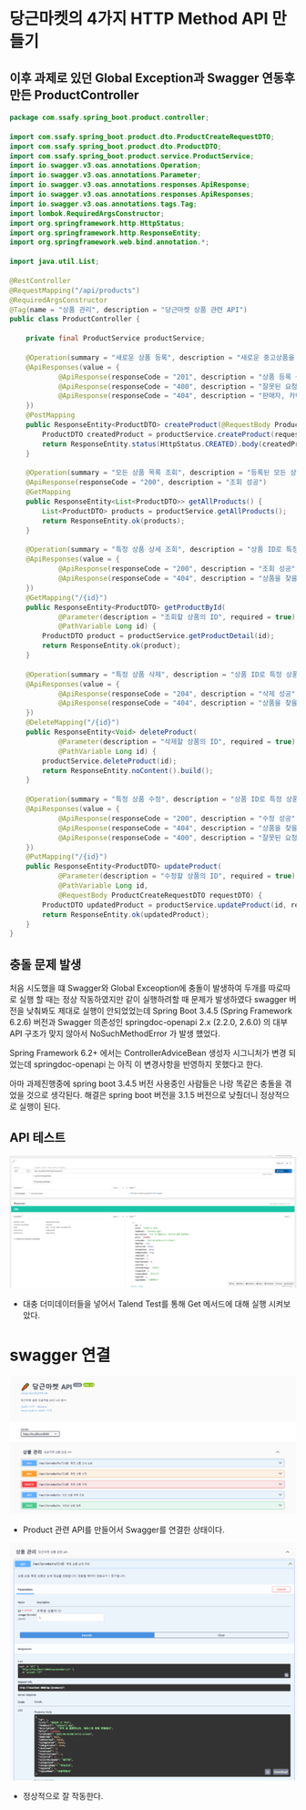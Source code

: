 # 당근마켓의 4가지 HTTP Method API 만들기

## 이후 과제로 있던 Global Exception과 Swagger 연동후 만든 ProductController

```java
package com.ssafy.spring_boot.product.controller;

import com.ssafy.spring_boot.product.dto.ProductCreateRequestDTO;
import com.ssafy.spring_boot.product.dto.ProductDTO;
import com.ssafy.spring_boot.product.service.ProductService;
import io.swagger.v3.oas.annotations.Operation;
import io.swagger.v3.oas.annotations.Parameter;
import io.swagger.v3.oas.annotations.responses.ApiResponse;
import io.swagger.v3.oas.annotations.responses.ApiResponses;
import io.swagger.v3.oas.annotations.tags.Tag;
import lombok.RequiredArgsConstructor;
import org.springframework.http.HttpStatus;
import org.springframework.http.ResponseEntity;
import org.springframework.web.bind.annotation.*;

import java.util.List;

@RestController
@RequestMapping("/api/products")
@RequiredArgsConstructor
@Tag(name = "상품 관리", description = "당근마켓 상품 관련 API")
public class ProductController {

    private final ProductService productService;

    @Operation(summary = "새로운 상품 등록", description = "새로운 중고상품을 등록합니다.")
    @ApiResponses(value = {
            @ApiResponse(responseCode = "201", description = "상품 등록 성공"),
            @ApiResponse(responseCode = "400", description = "잘못된 요청 데이터"),
            @ApiResponse(responseCode = "404", description = "판매자, 카테고리 또는 지역을 찾을 수 없음")
    })
    @PostMapping
    public ResponseEntity<ProductDTO> createProduct(@RequestBody ProductCreateRequestDTO requestDTO) {
        ProductDTO createdProduct = productService.createProduct(requestDTO);
        return ResponseEntity.status(HttpStatus.CREATED).body(createdProduct);
    }

    @Operation(summary = "모든 상품 목록 조회", description = "등록된 모든 상품 목록을 조회합니다.")
    @ApiResponse(responseCode = "200", description = "조회 성공")
    @GetMapping
    public ResponseEntity<List<ProductDTO>> getAllProducts() {
        List<ProductDTO> products = productService.getAllProducts();
        return ResponseEntity.ok(products);
    }

    @Operation(summary = "특정 상품 상세 조회", description = "상품 ID로 특정 상품의 상세 정보를 조회합니다. 조회할 때마다 조회수가 1 증가합니다.")
    @ApiResponses(value = {
            @ApiResponse(responseCode = "200", description = "조회 성공"),
            @ApiResponse(responseCode = "404", description = "상품을 찾을 수 없음")
    })
    @GetMapping("/{id}")
    public ResponseEntity<ProductDTO> getProductById(
            @Parameter(description = "조회할 상품의 ID", required = true)
            @PathVariable Long id) {
        ProductDTO product = productService.getProductDetail(id);
        return ResponseEntity.ok(product);
    }

    @Operation(summary = "특정 상품 삭제", description = "상품 ID로 특정 상품을 삭제합니다.")
    @ApiResponses(value = {
            @ApiResponse(responseCode = "204", description = "삭제 성공"),
            @ApiResponse(responseCode = "404", description = "상품을 찾을 수 없음")
    })
    @DeleteMapping("/{id}")
    public ResponseEntity<Void> deleteProduct(
            @Parameter(description = "삭제할 상품의 ID", required = true)
            @PathVariable Long id) {
        productService.deleteProduct(id);
        return ResponseEntity.noContent().build();
    }

    @Operation(summary = "특정 상품 수정", description = "상품 ID로 특정 상품의 정보를 수정합니다.")
    @ApiResponses(value = {
            @ApiResponse(responseCode = "200", description = "수정 성공"),
            @ApiResponse(responseCode = "404", description = "상품을 찾을 수 없음"),
            @ApiResponse(responseCode = "400", description = "잘못된 요청 데이터")
    })
    @PutMapping("/{id}")
    public ResponseEntity<ProductDTO> updateProduct(
            @Parameter(description = "수정할 상품의 ID", required = true)
            @PathVariable Long id,
            @RequestBody ProductCreateRequestDTO requestDTO) {
        ProductDTO updatedProduct = productService.updateProduct(id, requestDTO);
        return ResponseEntity.ok(updatedProduct);
    }
}
```

## 충돌 문제 발생
처음 시도했을 떄 Swagger와 Global Exceoption에 충돌이 발생하여 두개를 따로따로 실행 할 때는 정상 작동하였지만 같이 실행하려할 때 문제가 발생하였다
swagger 버전을 낮춰봐도 제대로 실행이 안되었었는데
Spring Boot 3.4.5 (Spring Framework 6.2.6) 버전과 Swagger 의존성인 springdoc-openapi 2.x (2.2.0, 2.6.0) 의 대부 API 구조가 맞지 않아서
NoSuchMethodError 가 발생 헀었다.

Spring Framework 6.2+ 에서는 ControllerAdviceBean 생성자 시그니처가 변경 되었는데
springdoc-openapi 는 아직 이 변경사항을 반영하지 못했다고 한다.

아마 과제진행중에 spring boot 3.4.5 버전 사용중인 사람들은 나랑 똑같은 충돌을 겪었을 것으로 생각된다.
해결은 spring boot 버전을 3.1.5 버전으로 낮췄더니 정상적으로 실행이 된다.

## API 테스트

![img.png](img.png)

- 대충 더미데이터들을 넣어서 Talend Test를 통해 Get 메서드에 대해 실행 시켜보았다.

# swagger 연결

![img_1.png](img_1.png)

- Product 관련 API를 만들어서 Swagger를 연결한 상태이다.

![img_2.png](img_2.png)

- 정상적으로 잘 작동한다.


